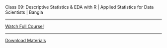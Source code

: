 Class 09: Descriptive Statistics & EDA with R | Applied Statistics for Data Scientists | Bangla <br>

---

[Watch Full Course!](https://youtu.be/r6ckBNr1k8g)

---

[Download Materials](https://drive.google.com/file/d/1EE9wpsyqVXnjFbx8yAK8OG_EQIjSrhtQ/view?usp=sharing)

